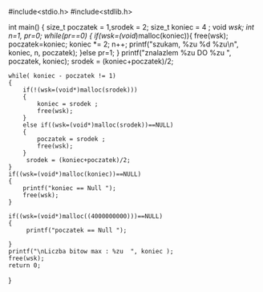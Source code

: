 
#include<stdio.h>
#include<stdlib.h>

int main()
{
    size_t poczatek = 1,srodek = 2;
    size_t koniec = 4 ;
    void *wsk;
    int n=1, pr=0;
 while(pr==0)
    {
    if(wsk=(void*)malloc(koniec)){
        free(wsk);
        poczatek=koniec;
        koniec *= 2;
        n++;
        printf("szukam, %zu %d %zu\n", koniec, n, poczatek);
        }else pr=1;
    }
    printf("znalazlem %zu DO %zu ", poczatek, koniec);
    srodek = (koniec+poczatek)/2;

    while( koniec - poczatek != 1)
    {
        if(!(wsk=(void*)malloc(srodek)))
        {
            koniec = srodek ;
            free(wsk);
        }
        else if((wsk=(void*)malloc(srodek))==NULL)
        {
            poczatek = srodek ;
            free(wsk);
        }
         srodek = (koniec+poczatek)/2;
    }
    if((wsk=(void*)malloc(koniec))==NULL)
    {
        printf("koniec == Null ");
        free(wsk);
    }

    if((wsk=(void*)malloc((4000000000)))==NULL)
    {
         printf("poczatek == Null ");

    }
    printf("\nLiczba bitow max : %zu  ", koniec );
    free(wsk);
    return 0;
}
